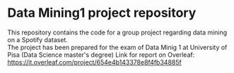 # Data Mining1 project repository
This repository contains the code for a group project regarding data mining on a Spotify dataset.  
The project has been prepared for the exam of Data Minig 1 at University of Pisa (Data Science master's degree)
Link for report on Overleaf: https://it.overleaf.com/project/654e4b143378e8f4fb34885f

